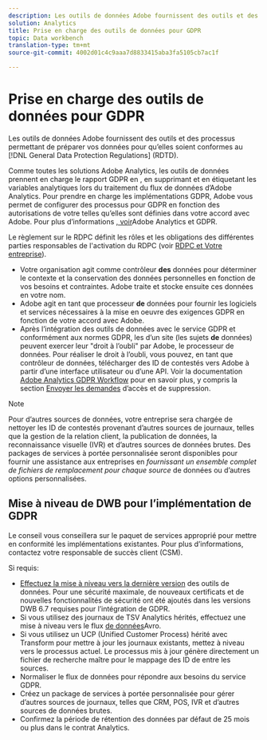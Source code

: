 ```yaml
---
description: Les outils de données Adobe fournissent des outils et des processus permettant de préparer vos données en vue de les rendre conformes au Règlement général sur la protection des données (RGD).
solution: Analytics
title: Prise en charge des outils de données pour GDPR
topic: Data workbench
translation-type: tm+mt
source-git-commit: 4002d01c4c9aaa7d8833415aba3fa5105cb7ac1f

---
```



# Prise en charge des outils de données pour GDPR

Les outils de données Adobe fournissent des outils et des processus permettant de préparer vos données pour qu’elles soient conformes au [!DNL General Data Protection Regulations] (RDTD).

Comme toutes les solutions Adobe Analytics, les outils de données prennent en charge le rapport GDPR en , en supprimant et en étiquetant les variables analytiques lors du traitement du flux de données d’Adobe Analytics. Pour prendre en charge les implémentations GDPR, Adobe vous permet de configurer des processus pour GDPR en fonction des autorisations de votre telles qu’elles sont définies dans votre accord avec Adobe. Pour plus d’informations [, voir](https://docs.adobe.com/content/help/en/analytics/admin/data-governance/an-gdpr-overview.html)Adobe Analytics et GDPR.

Le règlement sur le RDPC définit les rôles et les obligations des différentes parties responsables de l&#39;activation du RDPC (voir [RDPC et Votre entreprise](https://www.adobe.com/fr/privacy/general-data-protection-regulation.html)).

* Votre organisation agit comme contrôleur **des** données pour déterminer le contexte et la conservation des données personnelles en fonction de vos besoins et contraintes. Adobe traite et stocke ensuite ces données en votre nom.
* Adobe agit en tant que processeur **de** données pour fournir les logiciels et services nécessaires à la mise en oeuvre des exigences GDPR en fonction de votre accord avec Adobe.
* Après l’intégration des outils de données avec le service GDPR et conformément aux normes GDPR, les d’un site (les sujets **de** données) peuvent exercer leur &quot;droit à l’oubli&quot; par Adobe, le processeur de données. Pour réaliser le droit à l’oubli, vous pouvez, en tant que contrôleur de données, télécharger des ID de contestés vers Adobe à partir d’une interface utilisateur ou d’une API. Voir la documentation [Adobe Analytics GDPR Workflow](https://docs.adobe.com/help/en/analytics/admin/data-governance/an-gdpr-workflow.html) pour en savoir plus, y compris la section [Envoyer les demandes](https://docs.adobe.com/content/help/en/analytics/admin/data-governance/gdpr-submit-access-delete.html) d’accès et de suppression.

>[!NOTE]
>
>Pour d’autres sources de données, votre entreprise sera chargée de nettoyer les ID de contestés provenant d’autres sources de journaux, telles que la gestion de la relation client, la publication de données, la reconnaissance visuelle (IVR) et d’autres sources de données brutes. Des packages de services à portée personnalisée seront disponibles pour fournir une assistance aux entreprises en _fournissant un ensemble complet de fichiers de remplacement pour chaque source_ de données ou d’autres options personnalisées.

## Mise à niveau de DWB pour l’implémentation de GDPR

Le conseil vous conseillera sur le paquet de services approprié pour mettre en conformité les implémentations existantes. Pour plus d’informations, contactez votre responsable de succès client (CSM).

Si requis:

* [Effectuez la mise à niveau vers la dernière version](https://docs.adobe.com/content/help/en/data-workbench/using/release-notes/release-notes.html) des outils de données. Pour une sécurité maximale, de nouveaux certificats et de nouvelles fonctionnalités de sécurité ont été ajoutés dans les versions DWB 6.7 requises pour l’intégration de GDPR.
* Si vous utilisez des journaux de TSV Analytics hérités, effectuez une mise à niveau vers le flux [de données](https://docs.adobe.com/content/help/en/data-workbench/using/dataset/log-proc-config-file/c-log-sources.html#section-9a824b4c3d5549e7952a7111232035b2)Avro.
* Si vous utilisez un UCP (Unified Customer Process) hérité avec Transform pour mettre à jour les journaux existants, mettez à niveau vers le processus actuel. Le processus mis à jour génère directement un fichier de recherche maître pour le mappage des ID de entre les sources.
* Normaliser le flux de données pour répondre aux besoins du service GDPR.
* Créez un package de services à portée personnalisée pour gérer d’autres sources de journaux, telles que CRM, POS, IVR et d’autres sources de données brutes.
* Confirmez la période de rétention des données par défaut de 25 mois ou plus dans le contrat Analytics.
